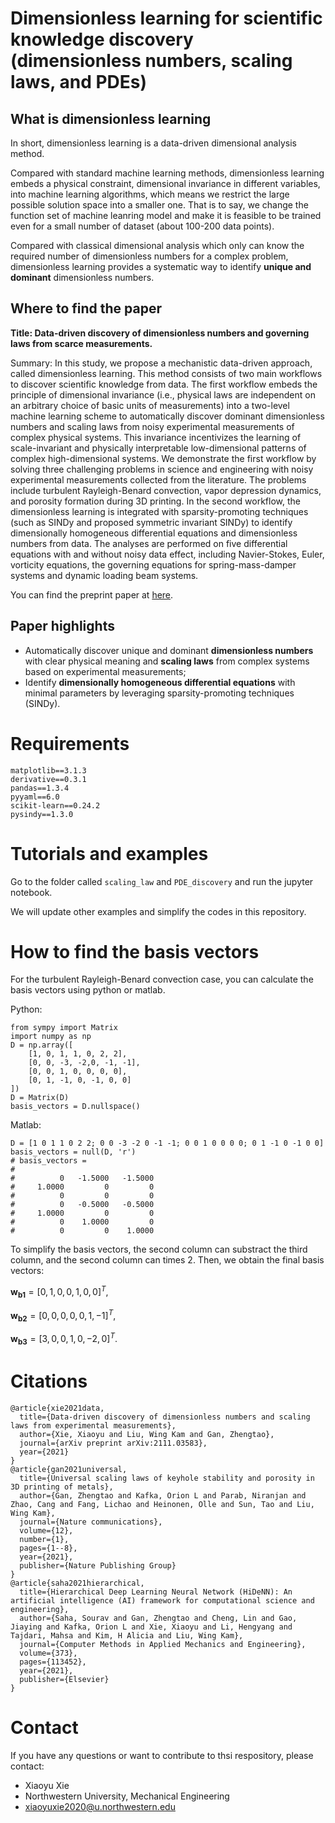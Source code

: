 # Dimensionless learning for scientific knowledge discovery (dimensionless numbers, scaling laws, and PDEs)

## What is dimensionless learning

In short, dimensionless learning is a data-driven dimensional analysis method.

Compared with standard machine learning methods, dimensionless learning embeds a physical constraint, dimensional invariance in different variables, into machine learning algorithms, which means we restrict the large possible solution space into a smaller one. That is to say, we change the function set of machine leanring model and make it is feasible to be trained even for a small number of dataset (about 100-200 data points).

Compared with classical dimensional analysis which only can know the required number of dimensionless numbers for a complex problem, dimensionless learning provides a systematic way to identify **unique and dominant** dimensionless numbers.

## Where to find the paper

**Title: Data-driven discovery of dimensionless numbers and governing laws from scarce measurements.** 

Summary:
In this study, we propose a mechanistic data-driven approach, called dimensionless learning. This method consists of two main workflows to discover scientific knowledge from data. The first workflow embeds the principle of dimensional invariance (i.e., physical laws are independent on an arbitrary choice of basic units of measurements) into a two-level machine learning scheme to automatically discover dominant dimensionless numbers and scaling laws from noisy experimental measurements of complex physical systems. This invariance incentivizes the learning of scale-invariant and physically interpretable low-dimensional patterns of complex high-dimensional systems. We demonstrate the first workflow by solving three challenging problems in science and engineering with noisy experimental measurements collected from the literature. The problems include turbulent Rayleigh-Benard convection, vapor depression dynamics, and porosity formation during 3D printing. In the second workflow, the dimensionless learning is integrated with sparsity-promoting techniques (such as SINDy and proposed symmetric invariant SINDy) to identify dimensionally homogeneous differential equations and dimensionless numbers from data. The analyses are performed on five differential equations with and without noisy data effect, including Navier-Stokes, Euler, vorticity equations, the governing equations for spring-mass-damper systems and dynamic loading beam systems.

You can find the preprint paper at [here](http://arxiv.org/abs/2111.03583).

## Paper highlights

- Automatically discover unique and dominant **dimensionless numbers** with clear physical meaning and **scaling laws** from complex systems based on experimental measurements;
- Identify **dimensionally homogeneous differential equations** with minimal parameters by leveraging sparsity-promoting techniques (SINDy).

# Requirements
```
matplotlib==3.1.3
derivative==0.3.1
pandas==1.3.4
pyyaml==6.0
scikit-learn==0.24.2
pysindy==1.3.0
```

# Tutorials and examples

Go to the folder called `scaling_law` and `PDE_discovery` and run the jupyter notebook.

We will update other examples and simplify the codes in this repository.

# How to find the basis vectors
For the turbulent Rayleigh-Benard convection case, you can calculate the basis vectors using python or matlab.

Python:
```
from sympy import Matrix
import numpy as np
D = np.array([
    [1, 0, 1, 1, 0, 2, 2], 
    [0, 0, -3, -2,0, -1, -1], 
    [0, 0, 1, 0, 0, 0, 0], 
    [0, 1, -1, 0, -1, 0, 0]
])
D = Matrix(D)
basis_vectors = D.nullspace()
```

Matlab:
```
D = [1 0 1 1 0 2 2; 0 0 -3 -2 0 -1 -1; 0 0 1 0 0 0 0; 0 1 -1 0 -1 0 0]
basis_vectors = null(D, 'r')
# basis_vectors =
# 
#          0   -1.5000   -1.5000
#     1.0000         0         0
#          0         0         0
#          0   -0.5000   -0.5000
#     1.0000         0         0
#          0    1.0000         0
#          0         0    1.0000
```
To simplify the basis vectors, the second column can substract the third column, and the second column can times 2. Then, we obtain the final basis vectors:

$\boldsymbol{w_{b1}} = [0,1,0,0,1,0,0]^T,$

$\boldsymbol{w_{b2}} = [0,0,0,0,0,1,-1]^T,$

$\boldsymbol{w_{b3}} = [3,0,0,1,0,-2,0]^T.$


# Citations

```
@article{xie2021data,
  title={Data-driven discovery of dimensionless numbers and scaling laws from experimental measurements},
  author={Xie, Xiaoyu and Liu, Wing Kam and Gan, Zhengtao},
  journal={arXiv preprint arXiv:2111.03583},
  year={2021}
}
@article{gan2021universal,
  title={Universal scaling laws of keyhole stability and porosity in 3D printing of metals},
  author={Gan, Zhengtao and Kafka, Orion L and Parab, Niranjan and Zhao, Cang and Fang, Lichao and Heinonen, Olle and Sun, Tao and Liu, Wing Kam},
  journal={Nature communications},
  volume={12},
  number={1},
  pages={1--8},
  year={2021},
  publisher={Nature Publishing Group}
}
@article{saha2021hierarchical,
  title={Hierarchical Deep Learning Neural Network (HiDeNN): An artificial intelligence (AI) framework for computational science and engineering},
  author={Saha, Sourav and Gan, Zhengtao and Cheng, Lin and Gao, Jiaying and Kafka, Orion L and Xie, Xiaoyu and Li, Hengyang and Tajdari, Mahsa and Kim, H Alicia and Liu, Wing Kam},
  journal={Computer Methods in Applied Mechanics and Engineering},
  volume={373},
  pages={113452},
  year={2021},
  publisher={Elsevier}
}
```

# Contact
If you have any questions or want to contribute to thsi respository, please contact: 
- Xiaoyu Xie
- Northwestern University, Mechanical Engineering
- xiaoyuxie2020@u.northwestern.edu
